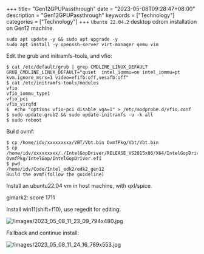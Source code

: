 +++
title= "Gen12GPUPassthrough"
date = "2023-05-08T09:28:47+08:00"
description = "Gen12GPUPassthrough"
keywords = ["Technology"]
categories = ["Technology"]
+++
`Ubuntu 22.04.2` desktop cdrom installation on Gen12 machine.   

```
sudo apt update -y && sudo apt upgrade -y
sudo apt install -y openssh-server virt-manager qemu vim
```
Edit the grub and initramfs-tools, and vfio:    

```
$ cat /etc/default/grub | grep CMDLINE_LINUX_DEFAULT
GRUB_CMDLINE_LINUX_DEFAULT="quiet  intel_iommu=on intel_iommu=pt kvm.ignore_msrs=1 video=efifb:off,vesafb:off"
$ cat /etc/initramfs-tools/modules
vfio
vfio_iommu_type1
vfio_pci
vfio_virqfd
$  echo "options vfio-pci disable_vga=1" > /etc/modprobe.d/vfio.conf
$ sudo update-grub2 && sudo update-initramfs -u -k all
$ sudo reboot
```
Build ovmf:    

```
$ cp /home/idv/xxxxxxxxx/VBT/Vbt.bin OvmfPkg/Vbt/Vbt.bin 
$ cp /home/idv/xxxxxxxxx/./IntelGopDriver/RELEASE_VS2015x86/X64/IntelGopDriver.efi OvmfPkg/IntelGop/IntelGopDriver.efi
$ pwd
/home/idv/Code/Intel_edk2/edk2_gen12
Build the ovmf(follow the guideline)
```

Install an ubuntu22.04 vm in host machine, with qxl/spice.      

glmark2: score 1711

Install win11(shift+f10), use regedit for editing:    

![/images/2023_05_08_11_23_09_794x480.jpg](/images/2023_05_08_11_23_09_794x480.jpg)

Fallback and continue install:    

![/images/2023_05_08_11_24_16_769x553.jpg](/images/2023_05_08_11_24_16_769x553.jpg)
 

